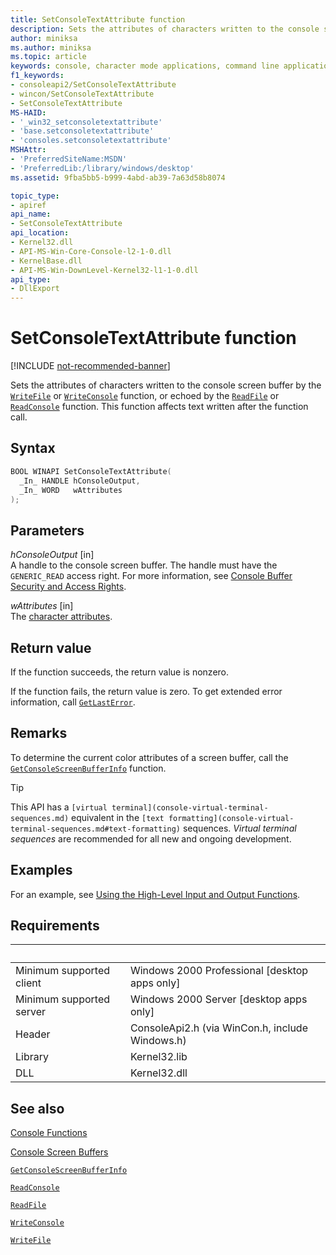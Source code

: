 ```yaml
---
title: SetConsoleTextAttribute function
description: Sets the attributes of characters written to the console screen buffer by the WriteFile or WriteConsole function, or echoed by the ReadFile or ReadConsole function.
author: miniksa
ms.author: miniksa
ms.topic: article
keywords: console, character mode applications, command line applications, terminal applications, console api
f1_keywords:
- consoleapi2/SetConsoleTextAttribute
- wincon/SetConsoleTextAttribute
- SetConsoleTextAttribute
MS-HAID:
- '_win32_setconsoletextattribute'
- 'base.setconsoletextattribute'
- 'consoles.setconsoletextattribute'
MSHAttr:
- 'PreferredSiteName:MSDN'
- 'PreferredLib:/library/windows/desktop'
ms.assetid: 9fba5bb5-b999-4abd-ab39-7a63d58b8074

topic_type:
- apiref
api_name:
- SetConsoleTextAttribute
api_location:
- Kernel32.dll
- API-MS-Win-Core-Console-l2-1-0.dll
- KernelBase.dll
- API-MS-Win-DownLevel-Kernel32-l1-1-0.dll
api_type:
- DllExport
---
```


# SetConsoleTextAttribute function

[!INCLUDE [not-recommended-banner](./includes/not-recommended-banner.md)]

Sets the attributes of characters written to the console screen buffer by the [`WriteFile`](https://msdn.microsoft.com/library/windows/desktop/aa365747) or [`WriteConsole`](writeconsole.md) function, or echoed by the [`ReadFile`](https://msdn.microsoft.com/library/windows/desktop/aa365467) or [`ReadConsole`](readconsole.md) function. This function affects text written after the function call.

## Syntax

```C
BOOL WINAPI SetConsoleTextAttribute(
  _In_ HANDLE hConsoleOutput,
  _In_ WORD   wAttributes
);
```

## Parameters

*hConsoleOutput* \[in\]  
A handle to the console screen buffer. The handle must have the `GENERIC_READ` access right. For more information, see [Console Buffer Security and Access Rights](console-buffer-security-and-access-rights.md).

*wAttributes* \[in\]  
The [character attributes](console-screen-buffers.md#character-attributes).

## Return value

If the function succeeds, the return value is nonzero.

If the function fails, the return value is zero. To get extended error information, call [`GetLastError`](https://msdn.microsoft.com/library/windows/desktop/ms679360).

## Remarks

To determine the current color attributes of a screen buffer, call the [`GetConsoleScreenBufferInfo`](getconsolescreenbufferinfo.md) function.

> [!TIP]
> This API has a `[virtual terminal](console-virtual-terminal-sequences.md)` equivalent in the `[text formatting](console-virtual-terminal-sequences.md#text-formatting)` sequences. _Virtual terminal sequences_ are recommended for all new and ongoing development.

## Examples

For an example, see [Using the High-Level Input and Output Functions](using-the-high-level-input-and-output-functions.md).

## Requirements

| &nbsp; | &nbsp; |
|-|-|
| Minimum supported client | Windows 2000 Professional \[desktop apps only\] |
| Minimum supported server | Windows 2000 Server \[desktop apps only\] |
| Header | ConsoleApi2.h (via WinCon.h, include Windows.h) |
| Library | Kernel32.lib |
| DLL | Kernel32.dll |

## See also

[Console Functions](console-functions.md)

[Console Screen Buffers](console-screen-buffers.md)

[`GetConsoleScreenBufferInfo`](getconsolescreenbufferinfo.md)

[`ReadConsole`](readconsole.md)

[`ReadFile`](https://msdn.microsoft.com/library/windows/desktop/aa365467)

[`WriteConsole`](writeconsole.md)

[`WriteFile`](https://msdn.microsoft.com/library/windows/desktop/aa365747)
